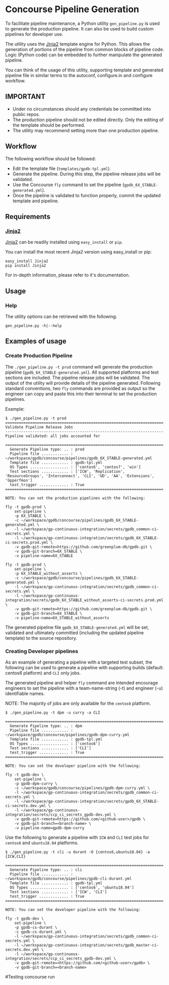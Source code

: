 # Concourse Pipeline Generation

To facilitate pipeline maintenance, a Python utility `gen_pipeline.py`
is used to generate the production pipeline. It can also be used to build
custom pipelines for developer use.

The utility uses the [Jinja2](http://jinja.pocoo.org/) template
engine for Python. This allows the generation of portions of the
pipeline from common blocks of pipeline code. Logic (Python code) can
be embedded to further manipulate the generated pipeline.

You can think of the usage of this utility, supporting template and
generated pipeline file in similar terms to the autoconf, configure.in and
configure workflow.

## IMPORTANT

* Under no circumstances should any credentials be committed into
  public repos.
* The production pipeline should not be edited directly. Only the
  editing of the template should be performed.
* The utility may recommend setting more than one production pipeline.

## Workflow

The following workflow should be followed:

* Edit the template file (`templates/gpdb-tpl.yml`).
* Generate the pipeline. During this step, the pipeline release jobs will be validated.
* Use the Concourse `fly` command to set the pipeline (`gpdb_6X_STABLE-generated.yml`).
* Once the pipeline is validated to function properly, commit the updated template and pipeline.

## Requirements

### [Jinja2](http://jinja.pocoo.org/)
[Jinja2](http://jinja.pocoo.org/) can be readily installed using `easy_install` or `pip`.

You can install the most recent Jinja2 version using easy_install or pip:

```
easy_install Jinja2
pip install Jinja2
```

For in-depth information, please refer to it's documentation.

## Usage

### Help
The utility options can be retrieved with the following:
```
gen_pipeline.py -h|--help
```

## Examples of usage

### Create Production Pipeline

The `./gen_pipeline.py -t prod` command will generate the production
pipeline (`gpdb_6X_STABLE-generated.yml`). All supported platforms and
test sections are included. The pipeline release jobs will be
validated. The output of the utility will provide details of the
pipeline generated. Following standard conventions, two `fly`
commands are provided as output so the engineer can copy and
paste this into their terminal to set the production pipelines.

Example:

```
$ ./gen_pipeline.py -t prod
======================================================================
Validate Pipeline Release Jobs
----------------------------------------------------------------------
Pipeline validated: all jobs accounted for

======================================================================
  Generate Pipeline type: .. : prod
  Pipeline file ............ : ~/workspace/gpdb/concourse/pipelines/gpdb_6X_STABLE-generated.yml
  Template file ............ : gpdb-tpl.yml
  OS Types ................. : ['centos6', 'centos7', 'win']
  Test sections ............ : ['ICW', 'Replication', 'ResourceGroups', 'Interconnect', 'CLI', 'UD', 'AA', 'Extensions', 'Gpperfmon']
  test_trigger ............. : True
======================================================================

NOTE: You can set the production pipelines with the following:

fly -t gpdb-prod \
    set-pipeline \
    -p 6X_STABLE \
    -c ~/workspace/gpdb/concourse/pipelines/gpdb_6X_STABLE-generated.yml \
    -l ~/workspace/gp-continuous-integration/secrets/gpdb_common-ci-secrets.yml \
    -l ~/workspace/gp-continuous-integration/secrets/gpdb_6X_STABLE-ci-secrets.prod.yml \
    -v gpdb-git-remote=https://github.com/greenplum-db/gpdb.git \
    -v gpdb-git-branch=6X_STABLE \
    -v pipeline-name=6X_STABLE

fly -t gpdb-prod \
    set-pipeline \
    -p 6X_STABLE_without_asserts \
    -c ~/workspace/gpdb/concourse/pipelines/gpdb_6X_STABLE-generated.yml \
    -l ~/workspace/gp-continuous-integration/secrets/gpdb_common-ci-secrets.yml \
    -l ~/workspace/gp-continuous-integration/secrets/gpdb_6X_STABLE_without_asserts-ci-secrets.prod.yml \
    -v gpdb-git-remote=https://github.com/greenplum-db/gpdb.git \
    -v gpdb-git-branch=6X_STABLE \
    -v pipeline-name=6X_STABLE_without_asserts
```

The generated pipeline file `gpdb_6X_STABLE-generated.yml` will be set,
validated and ultimately committed (including the updated pipeline
template) to the source repository.

### Creating Developer pipelines

As an example of generating a pipeline with a targeted test subset,
the following can be used to generate a pipeline with supporting
builds (default: centos6 platform) and `CLI` only jobs.

The generated pipeline and helper `fly` command are intended encourage
engineers to set the pipeline with a team-name-string (-t) and engineer
(-u) identifiable names.

NOTE: The majority of jobs are only available for the `centos6`
      platform.

```
$ ./gen_pipeline.py -t dpm -u curry -a CLI

======================================================================
  Generate Pipeline type: .. : dpm
  Pipeline file ............ : ~/workspace/gpdb/concourse/pipelines/gpdb-dpm-curry.yml
  Template file ............ : gpdb-tpl.yml
  OS Types ................. : ['centos6']
  Test sections ............ : ['CLI']
  test_trigger ............. : True
======================================================================

NOTE: You can set the developer pipeline with the following:

fly -t gpdb-dev \
    set-pipeline \
    -p gpdb-dpm-curry \
    -c ~/workspace/gpdb/concourse/pipelines/gpdb-dpm-curry.yml \
    -l ~/workspace/gp-continuous-integration/secrets/gpdb_common-ci-secrets.yml \
    -l ~/workspace/gp-continuous-integration/secrets/gpdb_6X_STABLE-ci-secrets.dev.yml \
    -l ~/workspace/gp-continuous-integration/secrets/ccp_ci_secrets_gpdb-dev.yml \
    -v gpdb-git-remote=https://github.com/<github-user>/gpdb \
    -v gpdb-git-branch=<branch-name> \
    -v pipeline-name=gpdb-dpm-curry
```

Use the following to generate a pipeline with `ICW` and `CLI` test jobs
for `centos6` and `ubuntu18.04` platforms.

```
$ ./gen_pipeline.py -t cli -u durant -O {centos6,ubuntu18.04} -a {ICW,CLI}

======================================================================
  Generate Pipeline type: .. : cli
  Pipeline file ............ : ~/workspace/gpdb/concourse/pipelines/gpdb-cli-durant.yml
  Template file ............ : gpdb-tpl.yml
  OS Types ................. : ['centos6', 'ubuntu18.04']
  Test sections ............ : ['ICW', 'CLI']
  test_trigger ............. : True
======================================================================

NOTE: You can set the developer pipeline with the following:

fly -t gpdb-dev \
    set-pipeline \
    -p gpdb-cs-durant \
    -c gpdb-cs-durant.yml \
    -l ~/workspace/gp-continuous-integration/secrets/gpdb_common-ci-secrets.yml \
    -l ~/workspace/gp-continuous-integration/secrets/gpdb_master-ci-secrets.dev.yml \
    -l ~/workspace/gp-continuous-integration/secrets/ccp_ci_secrets_gpdb-dev.yml \
    -v gpdb-git-remote=<https://github.com/<github-user>/gpdb> \
    -v gpdb-git-branch=<branch-name>
```
#Testing concourse run
